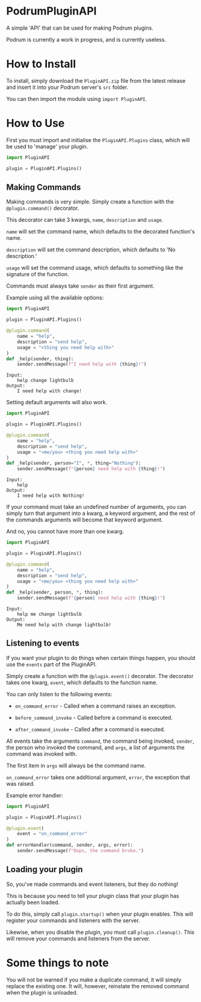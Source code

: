 # PodrumPluginAPI
 A simple 'API' that can be used for making Podrum plugins.

Podrum is currently a work in progress, and is currently useless.

# How to Install
 To install, simply download the `PluginAPI.zip` file from the latest release and insert it into your Podrum server's `src` folder.

 You can then import the module using `import PluginAPI`.

# How to Use
 First you must import and initialise the `PluginAPI.Plugins` class, which will be used to 'manage' your plugin.

 ```py
 import PluginAPI

 plugin = PluginAPI.Plugins()
 ```

## Making Commands
Making commands is very simple. Simply create a function with the `@plugin.command()` decorator.

This decorator can take 3 kwargs, `name`, `description` and `usage`.

`name` will set the command name, which defaults to the decorated function's name.

`description` will set the command description, which defaults to 'No description.'

`usage` will set the command usage, which defaults to something like the signature of the function.

Commands must always take `sender` as their first argument.

Example using all the available options:
```py
import PluginAPI

plugin = PluginAPI.Plugins()

@plugin.command(
    name = "help",
    description = "send help",
    usage = "<thing you need help with>"
)
def _help(sender, thing):
    sender.sendMessage(f"I need help with {thing}!")
```

```
Input:
    help change lightbulb
Output:
    I need help with change!
```

Setting default arguments will also work.

```py
import PluginAPI

plugin = PluginAPI.Plugins()

@plugin.command(
    name = "help",
    description = "send help",
    usage = "<me/you> <thing you need help with>"
)
def _help(sender, person="I", *, thing="Nothing"):
    sender.sendMessage(f"{person} need help with {thing}!")
```

```
Input:
    help
Output:
    I need help with Nothing!
```

If your command must take an undefined number of arguments, you can simply turn that argument into a kwarg, a keyword argument, and the rest of the commands arguments will become that keyword argument.

And no, you cannot have more than one kwarg.

```py
import PluginAPI

plugin = PluginAPI.Plugins()

@plugin.command(
    name = "help",
    description = "send help",
    usage = "<me/you> <thing you need help with>"
)
def _help(sender, person, *, thing):
    sender.sendMessage(f"{person} need help with {thing}!")
```

```
Input:
    help me change lightbulb
Output:
    Me need help with change lightbulb!
```


## Listening to events
If you want your plugin to do things when certain things happen, you should use the `events` part of the PluginAPI.

Simply create a function with the `@plugin.event()` decorator. The decorator takes one kwarg, `event`, which defaults to the function name.

You can only listen to the following events:

- `on_command_error` - Called when a command raises an exception.

- `before_command_invoke` - Called before a command is executed.

- `after_command_invoke` - Called after a command is executed.

All events take the arguments `command`, the command being invoked, `sender`, the person who invoked the command, and `args`, a list of arguments the command was invoked with.

The first item in `args` will always be the command name.

`on_command_error` takes one additional argument, `error`, the exception that was raised.

Example error handler:
```py
import PluginAPI

plugin = PluginAPI.Plugins()

@plugin.event(
    event = "on_command_error"
)
def errorHandler(command, sender, args, error):
    sender.sendMessage(f"Oops, the command broke.")
```

## Loading your plugin
So, you've made commands and event listeners, but they do nothing!

This is because you need to tell your plugin class that your plugin has actually been loaded.

To do this, simply call `plugin.startup()` when your plugin enables. This will register your commands and listeners with the server.

Likewise, when you disable the plugin, you must call `plugin.cleanup()`. This will remove your commands and listeners from the server.

# Some things to note
You will not be warned if you make a duplicate command, it will simply replace the existing one. It will, however, reinstate the removed command when the plugin is unloaded.